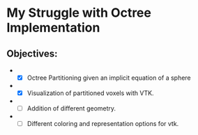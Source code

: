 # My Struggle with Octree Implementation


## Objectives:
- * [x] Octree Partitioning given an implicit equation of a sphere
- * [x] Visualization of partitioned voxels with VTK.
- * [ ] Addition of different geometry.
- * [ ] Different coloring and representation options for vtk.
